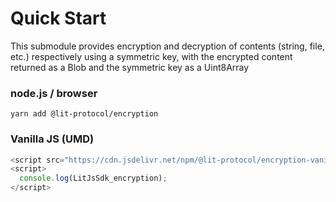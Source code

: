 # Quick Start

This submodule provides encryption and decryption of contents (string, file, etc.) respectively using a symmetric key, with the encrypted content returned as a Blob and the symmetric key as a Uint8Array

### node.js / browser

```
yarn add @lit-protocol/encryption
```

### Vanilla JS (UMD)

```js
<script src="https://cdn.jsdelivr.net/npm/@lit-protocol/encryption-vanilla/encryption.js"></script>
<script>
  console.log(LitJsSdk_encryption);
</script>
```
